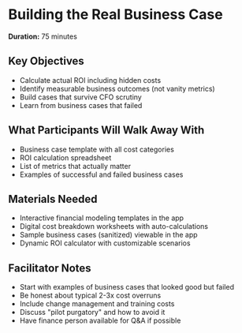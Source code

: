 # Building the Real Business Case

**Duration:** 75 minutes

## Key Objectives
- Calculate actual ROI including hidden costs
- Identify measurable business outcomes (not vanity metrics)
- Build cases that survive CFO scrutiny
- Learn from business cases that failed

## What Participants Will Walk Away With
- Business case template with all cost categories
- ROI calculation spreadsheet
- List of metrics that actually matter
- Examples of successful and failed business cases

## Materials Needed
- Interactive financial modeling templates in the app
- Digital cost breakdown worksheets with auto-calculations
- Sample business cases (sanitized) viewable in the app
- Dynamic ROI calculator with customizable scenarios

## Facilitator Notes
- Start with examples of business cases that looked good but failed
- Be honest about typical 2-3x cost overruns
- Include change management and training costs
- Discuss "pilot purgatory" and how to avoid it
- Have finance person available for Q&A if possible